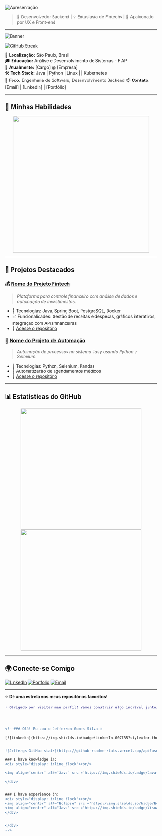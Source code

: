 ![Apresentação](https://readme-typing-svg.demolab.com/?lines=Olá!+Meu+nome+é+Jefferson.;Seja+bem+vindo+ao+meu+GitHub.;&center=true&vCenter=true&size=45&width=1000&color=#36BCF7FF&font='Poppins')


> 🚀 Desenvolvedor Backend | 💡 Entusiasta de Fintechs | 🎨 Apaixonado por UX e Front-end

---
![Banner](https://your-image-url.com) <!-- Substitua pelo link de uma imagem de banner personalizada -->


[![GitHub Streak](https://streak-stats.demolab.com/?user=Jeffergs&theme=dark)](https://git.io/streak-stats)




📍 **Localização:** São Paulo, Brasil  
🎓 **Educação:** Análise e Desenvolvimento de Sistemas - FIAP <br>
💼 **Atualmente:** [Cargo] @ [Empresa]  
🛠️ **Tech Stack:** Java | Python | Linux |  | Kubernetes  
🎯 **Foco:** Engenharia de Software, Desenvolvimento Backend 
📫 **Contato:** [Email] | [LinkedIn] | [Portfólio]

---

## 🚀 Minhas Habilidades

<div align="center">
  <img src="https://skillicons.dev/icons?i=java,python,git,linux" width="450" />
</div>

---



## 📌 Projetos Destacados

### 💰 **[Nome do Projeto Fintech](https://github.com/seu-usuario/nome-do-projeto)**
> *Plataforma para controle financeiro com análise de dados e automação de investimentos.*
- 🔹 Tecnologias: Java, Spring Boot, PostgreSQL, Docker
- 📈 Funcionalidades: Gestão de receitas e despesas, gráficos interativos, integração com APIs financeiras
- 🚀 [Acesse o repositório](https://github.com/seu-usuario/nome-do-projeto)

### 🤖 **[Nome do Projeto de Automação](https://github.com/seu-usuario/nome-do-projeto-automacao)**
> *Automação de processos no sistema Tasy usando Python e Selenium.*
- 🔹 Tecnologias: Python, Selenium, Pandas
- 🤖 Automatização de agendamentos médicos
- 🚀 [Acesse o repositório](https://github.com/seu-usuario/nome-do-projeto-automacao)

---

## 📊 Estatísticas do GitHub

<div align="center">
  <img src="https://github-readme-stats.vercel.app/api?username=seu-usuario&show_icons=true&theme=radical" width="400" />
  <img src="https://github-readme-streak-stats.herokuapp.com/?user=seu-usuario&theme=radical" width="400" />
</div>

---

## 🌍 Conecte-se Comigo

[![LinkedIn](https://img.shields.io/badge/LinkedIn-0077B5?style=for-the-badge&logo=linkedin&logoColor=white)](https://linkedin.com/in/seu-usuario)
[![Portfolio](https://img.shields.io/badge/Portfolio-000?style=for-the-badge&logo=vercel&logoColor=white)](https://seu-portfolio.com)
[![Email](https://img.shields.io/badge/Email-D14836?style=for-the-badge&logo=gmail&logoColor=white)](mailto:seu-email@gmail.com)

---

⭐ **Dê uma estrela nos meus repositórios favoritos!**

```diff
+ Obrigado por visitar meu perfil! Vamos construir algo incrível juntos. 🚀




<!--### Olá! Eu sou o Jefferson Gomes Silva ✌️

[![Linkedin](https://img.shields.io/badge/LinkedIn-0077B5?style=for-the-badge&logo=linkedin&logoColor=white)](www.linkedin.com/in/jefferson-g-silva)


![Jeffergs GitHub stats](https://github-readme-stats.vercel.app/api?username=Jeffergs&show_icons=true&theme=algolia)

### I have knowledge in:
<div style="display: inline_block"><br/>

<img align="center" alt="Java" src ="https://img.shields.io/badge/Java-ED8B00?style=for-the-badge&logo=openjdk&logoColor=white" />

</div>


### I have experience in:
<div style="display: inline_block"><br/>
<img align="center" alt="Eclipse" src ="https://img.shields.io/badge/Eclipse-2C2255?style=for-the-badge&logo=eclipse&logoColor=white" />
<img align="center" alt="Java" src ="https://img.shields.io/badge/Visual_Studio_Code-0078D4?style=for-the-badge&logo=visual%20studio%20code&logoColor=white" />
</div>


</div>
-->


